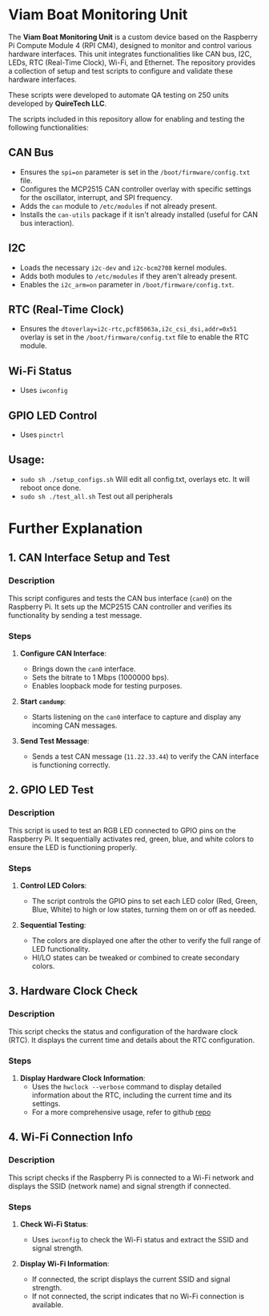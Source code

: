 # Viam Boat Monitoring Unit

The **Viam Boat Monitoring Unit** is a custom device based on the Raspberry Pi Compute Module 4 (RPI CM4), designed to monitor and control various hardware interfaces. This unit integrates functionalities like CAN bus, I2C, LEDs, RTC (Real-Time Clock), Wi-Fi, and Ethernet. The repository provides a collection of setup and test scripts to configure and validate these hardware interfaces.

These scripts were developed to automate QA testing on 250 units developed by **QuireTech LLC**.

The scripts included in this repository allow for enabling and testing the following functionalities:

## CAN Bus

- Ensures the `spi=on` parameter is set in the `/boot/firmware/config.txt` file.
- Configures the MCP2515 CAN controller overlay with specific settings for the oscillator, interrupt, and SPI frequency.
- Adds the `can` module to `/etc/modules` if not already present.
- Installs the `can-utils` package if it isn't already installed (useful for CAN bus interaction).

## I2C

- Loads the necessary `i2c-dev` and `i2c-bcm2708` kernel modules.
- Adds both modules to `/etc/modules` if they aren't already present.
- Enables the `i2c_arm=on` parameter in `/boot/firmware/config.txt`.

## RTC (Real-Time Clock)

- Ensures the `dtoverlay=i2c-rtc,pcf85063a,i2c_csi_dsi,addr=0x51` overlay is set in the `/boot/firmware/config.txt` file to enable the RTC module.

## Wi-Fi Status

- Uses `iwconfig`

## GPIO LED Control

- Uses `pinctrl`

## Usage:

- `sudo sh ./setup_configs.sh` Will edit all config.txt, overlays etc. It will reboot once done.
- `sudo sh ./test_all.sh` Test out all peripherals

# Further Explanation

## 1. CAN Interface Setup and Test

### Description

This script configures and tests the CAN bus interface (`can0`) on the Raspberry Pi. It sets up the MCP2515 CAN controller and verifies its functionality by sending a test message.

### Steps

1. **Configure CAN Interface**:

   - Brings down the `can0` interface.
   - Sets the bitrate to 1 Mbps (1000000 bps).
   - Enables loopback mode for testing purposes.

2. **Start `candump`**:

   - Starts listening on the `can0` interface to capture and display any incoming CAN messages.

3. **Send Test Message**:
   - Sends a test CAN message (`11.22.33.44`) to verify the CAN interface is functioning correctly.

## 2. GPIO LED Test

### Description

This script is used to test an RGB LED connected to GPIO pins on the Raspberry Pi. It sequentially activates red, green, blue, and white colors to ensure the LED is functioning properly.

### Steps

1. **Control LED Colors**:

   - The script controls the GPIO pins to set each LED color (Red, Green, Blue, White) to high or low states, turning them on or off as needed.

2. **Sequential Testing**:
   - The colors are displayed one after the other to verify the full range of LED functionality.
   - HI/LO states can be tweaked or combined to create secondary colors.

## 3. Hardware Clock Check

### Description

This script checks the status and configuration of the hardware clock (RTC). It displays the current time and details about the RTC configuration.

### Steps

1. **Display Hardware Clock Information**:
   - Uses the `hwclock --verbose` command to display detailed information about the RTC, including the current time and its settings.
   - For a more comprehensive usage, refer to github [repo](https://github.com/barthm1/rpi-pcf85063/blob/main/pcf85063.py)

## 4. Wi-Fi Connection Info

### Description

This script checks if the Raspberry Pi is connected to a Wi-Fi network and displays the SSID (network name) and signal strength if connected.

### Steps

1. **Check Wi-Fi Status**:

   - Uses `iwconfig` to check the Wi-Fi status and extract the SSID and signal strength.

2. **Display Wi-Fi Information**:
   - If connected, the script displays the current SSID and signal strength.
   - If not connected, the script indicates that no Wi-Fi connection is available.
